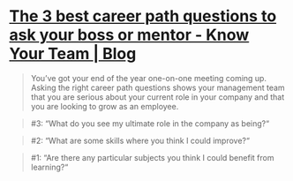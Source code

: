 # [The 3 best career path questions to ask your boss or mentor - Know Your Team | Blog](https://knowyourteam.com/blog/2019/12/18/the-3-best-career-path-questions-to-ask-your-boss-or-mentor/)

> You’ve got your end of the year one-on-one meeting coming up. Asking the right career path questions shows your management team that you are serious about your current role in your company and that you are looking to grow as an employee.

> #3: “What do you see my ultimate role in the company as being?“

> #2: “What are some skills where you think I could improve?“

> #1: “Are there any particular subjects you think I could benefit from learning?“

